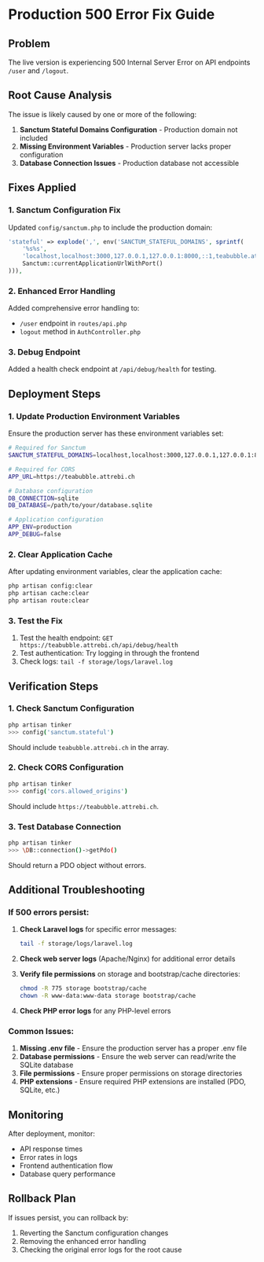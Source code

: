 # Production 500 Error Fix Guide

## Problem
The live version is experiencing 500 Internal Server Error on API endpoints `/user` and `/logout`.

## Root Cause Analysis
The issue is likely caused by one or more of the following:

1. **Sanctum Stateful Domains Configuration** - Production domain not included
2. **Missing Environment Variables** - Production server lacks proper configuration
3. **Database Connection Issues** - Production database not accessible

## Fixes Applied

### 1. Sanctum Configuration Fix
Updated `config/sanctum.php` to include the production domain:
```php
'stateful' => explode(',', env('SANCTUM_STATEFUL_DOMAINS', sprintf(
    '%s%s',
    'localhost,localhost:3000,127.0.0.1,127.0.0.1:8000,::1,teabubble.attrebi.ch',
    Sanctum::currentApplicationUrlWithPort()
))),
```

### 2. Enhanced Error Handling
Added comprehensive error handling to:
- `/user` endpoint in `routes/api.php`
- `logout` method in `AuthController.php`

### 3. Debug Endpoint
Added a health check endpoint at `/api/debug/health` for testing.

## Deployment Steps

### 1. Update Production Environment Variables
Ensure the production server has these environment variables set:

```bash
# Required for Sanctum
SANCTUM_STATEFUL_DOMAINS=localhost,localhost:3000,127.0.0.1,127.0.0.1:8000,::1,teabubble.attrebi.ch

# Required for CORS
APP_URL=https://teabubble.attrebi.ch

# Database configuration
DB_CONNECTION=sqlite
DB_DATABASE=/path/to/your/database.sqlite

# Application configuration
APP_ENV=production
APP_DEBUG=false
```

### 2. Clear Application Cache
After updating environment variables, clear the application cache:

```bash
php artisan config:clear
php artisan cache:clear
php artisan route:clear
```

### 3. Test the Fix
1. Test the health endpoint: `GET https://teabubble.attrebi.ch/api/debug/health`
2. Test authentication: Try logging in through the frontend
3. Check logs: `tail -f storage/logs/laravel.log`

## Verification Steps

### 1. Check Sanctum Configuration
```bash
php artisan tinker
>>> config('sanctum.stateful')
```

Should include `teabubble.attrebi.ch` in the array.

### 2. Check CORS Configuration
```bash
php artisan tinker
>>> config('cors.allowed_origins')
```

Should include `https://teabubble.attrebi.ch`.

### 3. Test Database Connection
```bash
php artisan tinker
>>> \DB::connection()->getPdo()
```

Should return a PDO object without errors.

## Additional Troubleshooting

### If 500 errors persist:

1. **Check Laravel logs** for specific error messages:
   ```bash
   tail -f storage/logs/laravel.log
   ```

2. **Check web server logs** (Apache/Nginx) for additional error details

3. **Verify file permissions** on storage and bootstrap/cache directories:
   ```bash
   chmod -R 775 storage bootstrap/cache
   chown -R www-data:www-data storage bootstrap/cache
   ```

4. **Check PHP error logs** for any PHP-level errors

### Common Issues:

1. **Missing .env file** - Ensure the production server has a proper .env file
2. **Database permissions** - Ensure the web server can read/write the SQLite database
3. **File permissions** - Ensure proper permissions on storage directories
4. **PHP extensions** - Ensure required PHP extensions are installed (PDO, SQLite, etc.)

## Monitoring

After deployment, monitor:
- API response times
- Error rates in logs
- Frontend authentication flow
- Database query performance

## Rollback Plan

If issues persist, you can rollback by:
1. Reverting the Sanctum configuration changes
2. Removing the enhanced error handling
3. Checking the original error logs for the root cause
